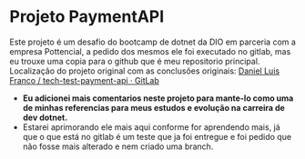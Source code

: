 # Projeto PaymentAPI

Este projeto é um desafio do bootcamp de dotnet da DIO em parceria com a empresa Pottencial, a pedido dos mesmos ele foi executado no gitlab, mas eu trouxe uma copia para o github que é meu repositorio principal.
Localização do projeto original com as conclusões originais: [Daniel Luis Franco / tech-test-payment-api · GitLab](https://gitlab.com/daniellfranco/tech-test-payment-api)

- **Eu adicionei mais comentarios neste projeto para mante-lo como uma de minhas referencias para meus estudos e evolução na carreira de dev dotnet.**
- Estarei aprimorando ele mais aqui conforme for aprendendo mais, já que o que está no gitlab é um teste que ja foi entregue e foi pedido que não fosse mais alterado e nem criado uma branch.


